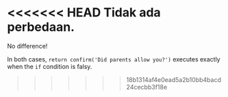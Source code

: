 <<<<<<< HEAD
Tidak ada perbedaan.
=======
No difference!

In both cases, `return confirm('Did parents allow you?')` executes exactly when the `if` condition is falsy.
>>>>>>> 18b1314af4e0ead5a2b10bb4bacd24cecbb3f18e
